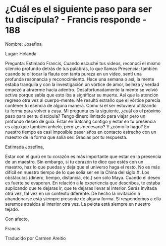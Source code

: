 # ¿Cuál es el siguiente paso para ser tu discípula? - Francis responde - 188

Nombre: Josefina

Lugar: Holanda

Pregunta: Estimado Francis, Cuando escuché tus videos, reconocí el mismo silencio profundo detrás de tus palabras, lo que llamas Presencia; también cuando te oí tocar la flauta con tanta pureza en un video, sentí una profunda resonancia y reconocimiento. Hace una semana o así, la mente estaba tranquila y con la investigación un vórtice de amor, belleza y verdad empezó a atraerme hacia adentro. Desafortunadamente la mente se volvió activa porque sabía que esto iba a significar su muerte. Así que la atención regreso otra vez al cuerpo-mente. Me resultó extraño que el vórtice parecía contener tu esencia de alguna manera. Como si el ser estuviera utilizando tu forma para volver a casa. Mi pregunta es la siguiente, ¿cuál es el próximo paso para ser tu discípula? Tengo dinero limitado para viajar pero un profundo deseo de guía. Estar en Satsang contigo y estar en tu presencia es algo que también anhelo, pero ¿es necesario? Y ¿cómo lo hago? En nuestro tiempo es casi imposible pasar años en contacto estrecho con un maestro de la forma que solía ser. Gracias por tu respuesta.

Estimada Josefina,

Estar con el gurú en tu corazón es más importante que estar en la presencia de un maestro. Sin embargo, si tu corazón te dice que estés con un maestro, haz lo que puedas y deja que el universo haga el resto. No es más difícil en nuestro tiempo de lo que solía ser en la China del siglo X. Los obstáculos (dinero, tiempo, distancia, etc.) son sólo Maya. Cuando el deseo es fuerte se evaporan. En relación a la experiencia que describes, te estaba suplicando que te dejaras ir, que te dejaras llevar al interior. Serás invitada otra vez, tal vez en un contexto diferente. De hecho la invitación a abandonarse está siempre presente de alguna forma. Si respondemos a ella seremos atraídos al interior otra vez. La pelota está siempre en nuestro tejado.

Con afecto, 

Francis

Traducido por Carmen Areitio

